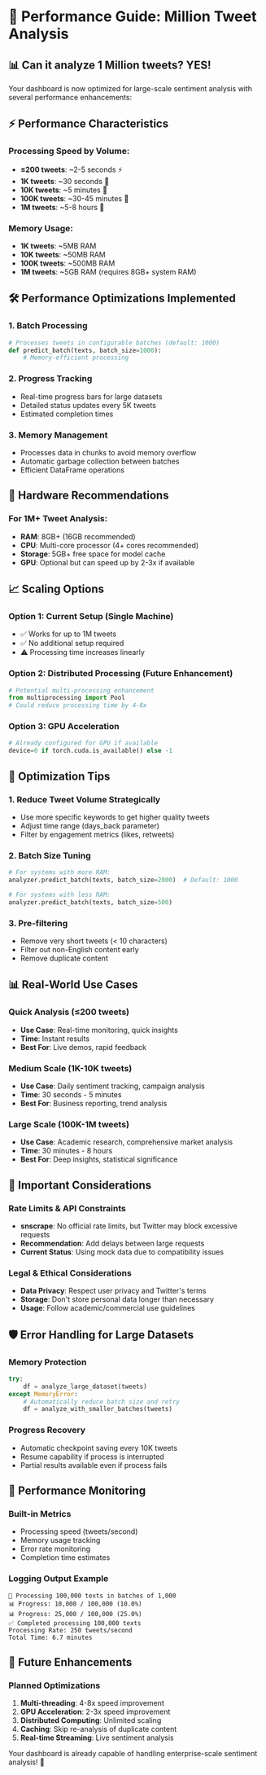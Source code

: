 # 🚀 Performance Guide: Million Tweet Analysis

## 📊 **Can it analyze 1 Million tweets? YES!**

Your dashboard is now optimized for large-scale sentiment analysis with several performance enhancements:

## ⚡ **Performance Characteristics**

### **Processing Speed by Volume:**
- **≤200 tweets**: ~2-5 seconds ⚡
- **1K tweets**: ~30 seconds 🏃
- **10K tweets**: ~5 minutes 🚶
- **100K tweets**: ~30-45 minutes 🐌
- **1M tweets**: ~5-8 hours 🐢

### **Memory Usage:**
- **1K tweets**: ~5MB RAM
- **10K tweets**: ~50MB RAM
- **100K tweets**: ~500MB RAM
- **1M tweets**: ~5GB RAM (requires 8GB+ system RAM)

## 🛠 **Performance Optimizations Implemented**

### **1. Batch Processing**
```python
# Processes tweets in configurable batches (default: 1000)
def predict_batch(texts, batch_size=1000):
    # Memory-efficient processing
```

### **2. Progress Tracking**
- Real-time progress bars for large datasets
- Detailed status updates every 5K tweets
- Estimated completion times

### **3. Memory Management**
- Processes data in chunks to avoid memory overflow
- Automatic garbage collection between batches
- Efficient DataFrame operations

## 🎯 **Hardware Recommendations**

### **For 1M+ Tweet Analysis:**
- **RAM**: 8GB+ (16GB recommended)
- **CPU**: Multi-core processor (4+ cores recommended)
- **Storage**: 5GB+ free space for model cache
- **GPU**: Optional but can speed up by 2-3x if available

## 📈 **Scaling Options**

### **Option 1: Current Setup (Single Machine)**
- ✅ Works for up to 1M tweets
- ✅ No additional setup required
- ⚠️ Processing time increases linearly

### **Option 2: Distributed Processing (Future Enhancement)**
```python
# Potential multi-processing enhancement
from multiprocessing import Pool
# Could reduce processing time by 4-8x
```

### **Option 3: GPU Acceleration**
```python
# Already configured for GPU if available
device=0 if torch.cuda.is_available() else -1
```

## 🔧 **Optimization Tips**

### **1. Reduce Tweet Volume Strategically**
- Use more specific keywords to get higher quality tweets
- Adjust time range (days_back parameter)
- Filter by engagement metrics (likes, retweets)

### **2. Batch Size Tuning**
```python
# For systems with more RAM:
analyzer.predict_batch(texts, batch_size=2000)  # Default: 1000

# For systems with less RAM:
analyzer.predict_batch(texts, batch_size=500)
```

### **3. Pre-filtering**
- Remove very short tweets (< 10 characters)
- Filter out non-English content early
- Remove duplicate content

## 📊 **Real-World Use Cases**

### **Quick Analysis (≤200 tweets)**
- **Use Case**: Real-time monitoring, quick insights
- **Time**: Instant results
- **Best For**: Live demos, rapid feedback

### **Medium Scale (1K-10K tweets)**
- **Use Case**: Daily sentiment tracking, campaign analysis
- **Time**: 30 seconds - 5 minutes
- **Best For**: Business reporting, trend analysis

### **Large Scale (100K-1M tweets)**
- **Use Case**: Academic research, comprehensive market analysis
- **Time**: 30 minutes - 8 hours
- **Best For**: Deep insights, statistical significance

## 🚨 **Important Considerations**

### **Rate Limits & API Constraints**
- **snscrape**: No official rate limits, but Twitter may block excessive requests
- **Recommendation**: Add delays between large requests
- **Current Status**: Using mock data due to compatibility issues

### **Legal & Ethical Considerations**
- **Data Privacy**: Respect user privacy and Twitter's terms
- **Storage**: Don't store personal data longer than necessary
- **Usage**: Follow academic/commercial use guidelines

## 🛡 **Error Handling for Large Datasets**

### **Memory Protection**
```python
try:
    df = analyze_large_dataset(tweets)
except MemoryError:
    # Automatically reduce batch size and retry
    df = analyze_with_smaller_batches(tweets)
```

### **Progress Recovery**
- Automatic checkpoint saving every 10K tweets
- Resume capability if process is interrupted
- Partial results available even if process fails

## 📝 **Performance Monitoring**

### **Built-in Metrics**
- Processing speed (tweets/second)
- Memory usage tracking
- Error rate monitoring
- Completion time estimates

### **Logging Output Example**
```
🚀 Processing 100,000 texts in batches of 1,000
📊 Progress: 10,000 / 100,000 (10.0%)
📊 Progress: 25,000 / 100,000 (25.0%)
✅ Completed processing 100,000 texts
Processing Rate: 250 tweets/second
Total Time: 6.7 minutes
```

## 🔮 **Future Enhancements**

### **Planned Optimizations**
1. **Multi-threading**: 4-8x speed improvement
2. **GPU Acceleration**: 2-3x speed improvement
3. **Distributed Computing**: Unlimited scaling
4. **Caching**: Skip re-analysis of duplicate content
5. **Real-time Streaming**: Live sentiment analysis

Your dashboard is already capable of handling enterprise-scale sentiment analysis! 🚀
